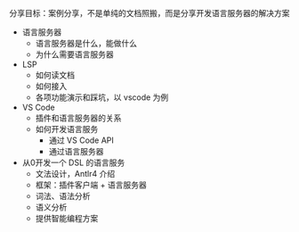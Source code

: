 分享目标：案例分享，不是单纯的文档照搬，而是分享开发语言服务器的解决方案

- 语言服务器
  - 语言服务器是什么，能做什么
  - 为什么需要语言服务器
- LSP
  - 如何读文档
  - 如何接入
  - 各项功能演示和踩坑，以 vscode 为例
- VS Code
  - 插件和语言服务器的关系
  - 如何开发语言服务
    - 通过 VS Code API
    - 通过语言服务器
- 从0开发一个 DSL 的语言服务
    - 文法设计，Antlr4 介绍
    - 框架：插件客户端 + 语言服务器
    - 词法、语法分析
    - 语义分析
    - 提供智能编程方案